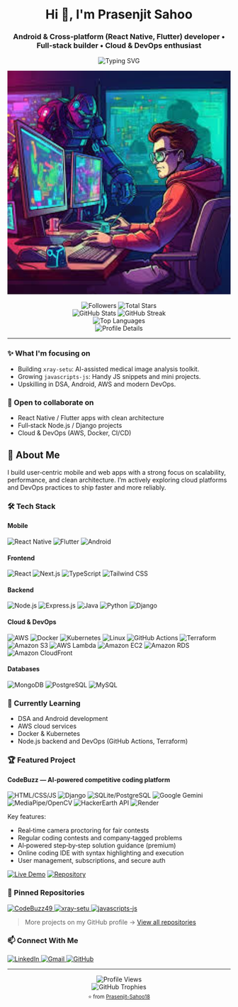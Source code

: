 <h1 align="center">Hi 👋, I'm Prasenjit Sahoo</h1>
<h3 align="center">Android & Cross‑platform (React Native, Flutter) developer • Full‑stack builder • Cloud & DevOps enthusiast</h3>

<div align="center">
  <img src="https://readme-typing-svg.herokuapp.com?font=Fira+Code&weight=500&size=32&pause=1000&color=2E8B57&center=true&vCenter=true&width=700&lines=Full+Stack+Developer;Cloud+and+DevOps+Enthusiast;Open+Source+Contributor" alt="Typing SVG" />
</div>

<p align="center">
  <img src="./images.dev.jpg" alt="Prasenjit Sahoo – Developer banner" width="900" />
</p>

<div align="center">
  <img src="https://img.shields.io/github/followers/Prasenjit-Sahoo18?style=for-the-badge&color=blue" alt="Followers" />
  <img src="https://img.shields.io/github/stars/Prasenjit-Sahoo18?affiliations=OWNER%2CCOLLABORATOR&style=for-the-badge&color=gold" alt="Total Stars" />
</div>

<div align="center">
  <img src="https://github-readme-stats.vercel.app/api?username=Prasenjit-Sahoo18&show_icons=true&theme=radical&hide_border=true&include_all_commits=true&count_private=true" alt="GitHub Stats" />
  <img src="https://streak-stats.demolab.com/?user=Prasenjit-Sahoo18&theme=radical&hide_border=true" alt="GitHub Streak" />
</div>

<div align="center">
  <img src="https://github-readme-stats.vercel.app/api/top-langs/?username=Prasenjit-Sahoo18&layout=compact&theme=radical&hide_border=true&langs_count=8" alt="Top Languages" />
</div>

<div align="center">
  <img src="https://github-profile-summary-cards.vercel.app/api/cards/profile-details?username=Prasenjit-Sahoo18&theme=radical" alt="Profile Details" />
</div>

---

### ✨ What I'm focusing on

- Building `xray-setu`: AI-assisted medical image analysis toolkit.
- Growing `javascripts-js`: Handy JS snippets and mini projects.
- Upskilling in DSA, Android, AWS and modern DevOps.

### 🤝 Open to collaborate on

- React Native / Flutter apps with clean architecture
- Full‑stack Node.js / Django projects
- Cloud & DevOps (AWS, Docker, CI/CD)

## 🚀 About Me

I build user‑centric mobile and web apps with a strong focus on scalability, performance, and clean architecture. I’m actively exploring cloud platforms and DevOps practices to ship faster and more reliably.

### 🛠️ Tech Stack

#### Mobile
<div align="left">
  <img src="https://img.shields.io/badge/React_Native-20232A?style=for-the-badge&logo=react&logoColor=61DAFB" alt="React Native" />
  <img src="https://img.shields.io/badge/Flutter-02569B?style=for-the-badge&logo=flutter&logoColor=white" alt="Flutter" />
  <img src="https://img.shields.io/badge/Android-3DDC84?style=for-the-badge&logo=android&logoColor=white" alt="Android" />
</div>

#### Frontend
<div align="left">
  <img src="https://img.shields.io/badge/React-20232A?style=for-the-badge&logo=react&logoColor=61DAFB" alt="React" />
  <img src="https://img.shields.io/badge/Next.js-000000?style=for-the-badge&logo=next.js&logoColor=white" alt="Next.js" />
  <img src="https://img.shields.io/badge/TypeScript-007ACC?style=for-the-badge&logo=typescript&logoColor=white" alt="TypeScript" />
  <img src="https://img.shields.io/badge/Tailwind_CSS-38B2AC?style=for-the-badge&logo=tailwind-css&logoColor=white" alt="Tailwind CSS" />
</div>

#### Backend
<div align="left">
  <img src="https://img.shields.io/badge/Node.js-339933?style=for-the-badge&logo=nodedotjs&logoColor=white" alt="Node.js" />
  <img src="https://img.shields.io/badge/Express.js-000000?style=for-the-badge&logo=express&logoColor=white" alt="Express.js" />
  <img src="https://img.shields.io/badge/Java-ED8B00?style=for-the-badge&logo=java&logoColor=white" alt="Java" />
  <img src="https://img.shields.io/badge/Python-3776AB?style=for-the-badge&logo=python&logoColor=white" alt="Python" />
  <img src="https://img.shields.io/badge/Django-092E20?style=for-the-badge&logo=django&logoColor=white" alt="Django" />
</div>

#### Cloud & DevOps
<div align="left">
  <img src="https://img.shields.io/badge/AWS-232F3E?style=for-the-badge&logo=amazon-aws&logoColor=white" alt="AWS" />
  <img src="https://img.shields.io/badge/Docker-2496ED?style=for-the-badge&logo=docker&logoColor=white" alt="Docker" />
  <img src="https://img.shields.io/badge/Kubernetes-326CE5?style=for-the-badge&logo=kubernetes&logoColor=white" alt="Kubernetes" />
  <img src="https://img.shields.io/badge/Linux-FCC624?style=for-the-badge&logo=linux&logoColor=black" alt="Linux" />
  <img src="https://img.shields.io/badge/GitHub_Actions-2088FF?style=for-the-badge&logo=github-actions&logoColor=white" alt="GitHub Actions" />
  <img src="https://img.shields.io/badge/Terraform-7B42BC?style=for-the-badge&logo=terraform&logoColor=white" alt="Terraform" />
  <img src="https://img.shields.io/badge/Amazon_S3-569A31?style=for-the-badge&logo=amazons3&logoColor=white" alt="Amazon S3" />
  <img src="https://img.shields.io/badge/AWS_Lambda-FF9900?style=for-the-badge&logo=aws-lambda&logoColor=white" alt="AWS Lambda" />
  <img src="https://img.shields.io/badge/Amazon_EC2-FF9900?style=for-the-badge&logo=amazonaws&logoColor=white" alt="Amazon EC2" />
  <img src="https://img.shields.io/badge/Amazon_RDS-527FFF?style=for-the-badge&logo=amazonrds&logoColor=white" alt="Amazon RDS" />
  <img src="https://img.shields.io/badge/Amazon_CloudFront-8C4FFF?style=for-the-badge&logo=amazonaws&logoColor=white" alt="Amazon CloudFront" />
</div>

#### Databases
<div align="left">
  <img src="https://img.shields.io/badge/MongoDB-4EA94B?style=for-the-badge&logo=mongodb&logoColor=white" alt="MongoDB" />
  <img src="https://img.shields.io/badge/PostgreSQL-316192?style=for-the-badge&logo=postgresql&logoColor=white" alt="PostgreSQL" />
  <img src="https://img.shields.io/badge/MySQL-00000F?style=for-the-badge&logo=mysql&logoColor=white" alt="MySQL" />
</div>

### 🌱 Currently Learning
- DSA and Android development
- AWS cloud services
- Docker & Kubernetes
- Node.js backend and DevOps (GitHub Actions, Terraform)

### 🏆 Featured Project

#### CodeBuzz — AI‑powered competitive coding platform
<div align="left">
  <img src="https://img.shields.io/badge/Frontend-HTML%20%2F%20CSS%20%2F%20JavaScript-2965f1?style=for-the-badge&logo=html5&logoColor=white" alt="HTML/CSS/JS" />
  <img src="https://img.shields.io/badge/Backend-Django-092E20?style=for-the-badge&logo=django&logoColor=white" alt="Django" />
  <img src="https://img.shields.io/badge/Database-SQLite%20%7C%20PostgreSQL-4479A1?style=for-the-badge&logo=sqlite&logoColor=white" alt="SQLite/PostgreSQL" />
  <img src="https://img.shields.io/badge/AI-Google%20Gemini-34A853?style=for-the-badge&logo=google&logoColor=white" alt="Google Gemini" />
  <img src="https://img.shields.io/badge/Proctoring-MediaPipe%20%2F%20OpenCV-FF6F00?style=for-the-badge&logo=googlegemini&logoColor=white" alt="MediaPipe/OpenCV" />
  <img src="https://img.shields.io/badge/Code_Execution-HackerEarth_API-2C3E50?style=for-the-badge" alt="HackerEarth API" />
  <img src="https://img.shields.io/badge/Hosting-Render-46E3B7?style=for-the-badge&logo=render&logoColor=white" alt="Render" />
</div>

Key features:
- Real‑time camera proctoring for fair contests
- Regular coding contests and company‑tagged problems
- AI‑powered step‑by‑step solution guidance (premium)
- Online coding IDE with syntax highlighting and execution
- User management, subscriptions, and secure auth

[![Live Demo](https://img.shields.io/badge/Live_Demo-00C853?style=for-the-badge&logo=google-chrome&logoColor=white)](https://codebuzz-puep.onrender.com/)
[![Repository](https://img.shields.io/badge/GitHub_Repo-CodeBuzz49-181717?style=for-the-badge&logo=github&logoColor=white)](https://github.com/Prasenjit-Sahoo18/CodeBuzz49)

### 📌 Pinned Repositories

<div align="left">
  <a href="https://github.com/Prasenjit-Sahoo18/CodeBuzz49">
    <img src="https://github-readme-stats.vercel.app/api/pin/?username=Prasenjit-Sahoo18&repo=CodeBuzz49&theme=radical&hide_border=true" alt="CodeBuzz49" />
  </a>
  <a href="https://github.com/Prasenjit-Sahoo18/xray-setu">
    <img src="https://github-readme-stats.vercel.app/api/pin/?username=Prasenjit-Sahoo18&repo=xray-setu&theme=radical&hide_border=true" alt="xray-setu" />
  </a>
  <a href="https://github.com/Prasenjit-Sahoo18/javascripts-js">
    <img src="https://github-readme-stats.vercel.app/api/pin/?username=Prasenjit-Sahoo18&repo=javascripts-js&theme=radical&hide_border=true" alt="javascripts-js" />
  </a>
</div>

> More projects on my GitHub profile → <a href="https://github.com/Prasenjit-Sahoo18?tab=repositories">View all repositories</a>

### 📫 Connect With Me
<div align="left">
  <a href="https://www.linkedin.com/in/prasenjit-sahoo18/">
    <img src="https://img.shields.io/badge/LinkedIn-0077B5?style=for-the-badge&logo=linkedin&logoColor=white" alt="LinkedIn" />
  </a>
  <a href="mailto:mukeshsahoo902@gmail.com">
    <img src="https://img.shields.io/badge/Gmail-D14836?style=for-the-badge&logo=gmail&logoColor=white" alt="Gmail" />
  </a>
  <a href="https://github.com/Prasenjit-Sahoo18">
    <img src="https://img.shields.io/badge/GitHub-100000?style=for-the-badge&logo=github&logoColor=white" alt="GitHub" />
  </a>
</div>

---

<div align="center">
  <img src="https://komarev.com/ghpvc/?username=Prasenjit-Sahoo18&style=for-the-badge&color=blueviolet" alt="Profile Views" />
</div>

<div align="center">
  <img src="https://github-profile-trophy.vercel.app/?username=Prasenjit-Sahoo18&theme=radical&margin-w=8&row=1&no-frame=true" alt="GitHub Trophies" />
</div>

<div align="center">
  <sub>⭐️ from <a href="https://github.com/Prasenjit-Sahoo18">Prasenjit-Sahoo18</a></sub>
</div>









